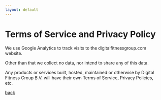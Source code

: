 ```yaml
---
layout: default
---
```


# Terms of Service and Privacy Policy

We use Google Analytics to track visits to the digitalfitnessgroup.com website.

Other than that we collect no data, nor intend to share any of this data.

Any products or services built, hosted, maintained or otherwise by Digital Fitness Group B.V. will have their own Terms of Service, Privacy Policies, etc.

[back](./)
